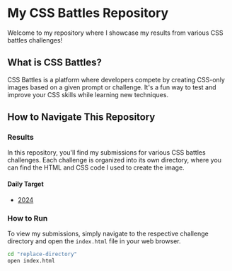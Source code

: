 # My CSS Battles Repository

Welcome to my repository where I showcase my results from various CSS battles challenges!

## What is CSS Battles?

CSS Battles is a platform where developers compete by creating CSS-only images based on a given prompt or challenge. It's a fun way to test and improve your CSS skills while learning new techniques.

## How to Navigate This Repository

### Results

In this repository, you'll find my submissions for various CSS battles challenges. Each challenge is organized into its own directory, where you can find the HTML and CSS code I used to create the image.

#### Daily Target

- [2024](./daily-targets/2024/)

### How to Run

To view my submissions, simply navigate to the respective challenge directory and open the `index.html` file in your web browser.

```bash
cd "replace-directory"
open index.html
```
